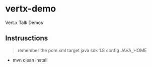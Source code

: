 # vertx-demo
Vert.x Talk Demos

Instrusctions
-------------

> remember the pom.xml target java sdk 1.8 config JAVA_HOME

* mvn clean install
